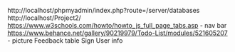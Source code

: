 http://localhost/phpmyadmin/index.php?route=/server/databases
http://localhost/Project2/
https://www.w3schools.com/howto/howto_js_full_page_tabs.asp - nav bar 
https://www.behance.net/gallery/90219979/Todo-List/modules/521605207 - picture 
Feedback table
Sign User info
